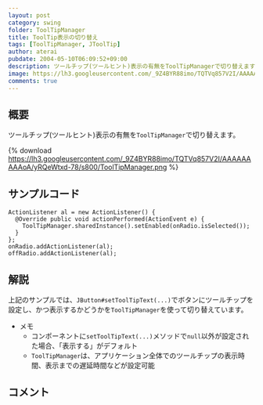 ```yaml
---
layout: post
category: swing
folder: ToolTipManager
title: ToolTip表示の切り替え
tags: [ToolTipManager, JToolTip]
author: aterai
pubdate: 2004-05-10T06:09:52+09:00
description: ツールチップ(ツールヒント)表示の有無をToolTipManagerで切り替えます。
image: https://lh3.googleusercontent.com/_9Z4BYR88imo/TQTVq857V2I/AAAAAAAAAoA/yRQeWtxd-78/s800/ToolTipManager.png
comments: true
---
```

## 概要
ツールチップ(ツールヒント)表示の有無を`ToolTipManager`で切り替えます。

{% download https://lh3.googleusercontent.com/_9Z4BYR88imo/TQTVq857V2I/AAAAAAAAAoA/yRQeWtxd-78/s800/ToolTipManager.png %}

## サンプルコード
<pre class="prettyprint"><code>ActionListener al = new ActionListener() {
  @Override public void actionPerformed(ActionEvent e) {
    ToolTipManager.sharedInstance().setEnabled(onRadio.isSelected());
  }
};
onRadio.addActionListener(al);
offRadio.addActionListener(al);
</code></pre>

## 解説
上記のサンプルでは、`JButton#setToolTipText(...)`でボタンにツールチップを設定し、かつ表示するかどうかを`ToolTipManager`を使って切り替えています。

- メモ
    - コンポーネントに`setToolTipText(...)`メソッドで`null`以外が設定された場合、「表示する」がデフォルト
    - `ToolTipManager`は、アプリケーション全体でのツールチップの表示時間、表示までの遅延時間などが設定可能

<!-- dummy comment line for breaking list -->

## コメント
